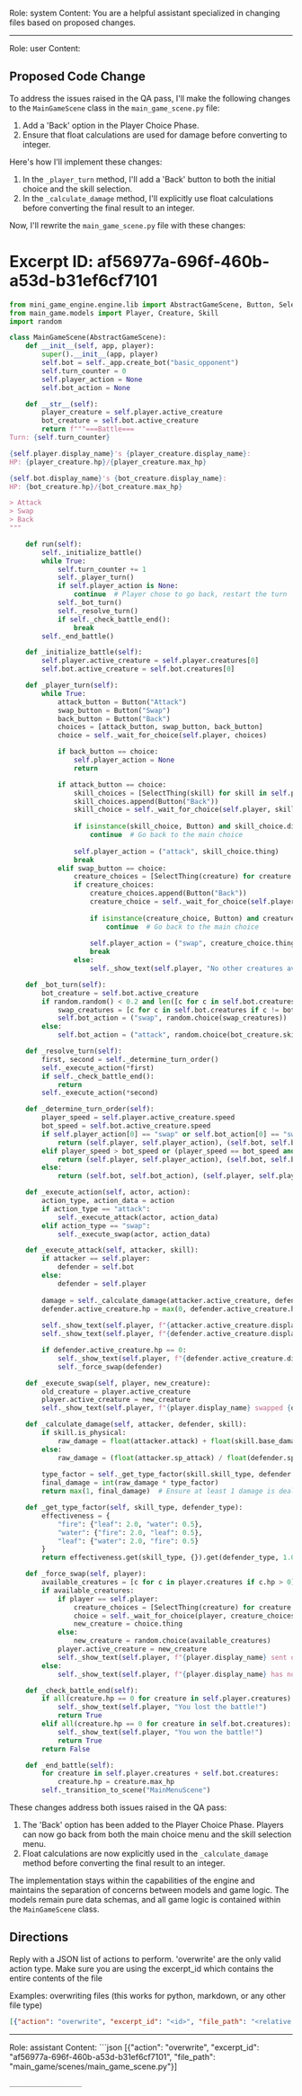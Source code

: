 Role: system
Content: You are a helpful assistant specialized in changing files based on proposed changes.
__________________
Role: user
Content: 
## Proposed Code Change
To address the issues raised in the QA pass, I'll make the following changes to the `MainGameScene` class in the `main_game_scene.py` file:

1. Add a 'Back' option in the Player Choice Phase.
2. Ensure that float calculations are used for damage before converting to integer.

Here's how I'll implement these changes:

1. In the `_player_turn` method, I'll add a 'Back' button to both the initial choice and the skill selection.
2. In the `_calculate_damage` method, I'll explicitly use float calculations before converting the final result to an integer.

Now, I'll rewrite the `main_game_scene.py` file with these changes:

# Excerpt ID: af56977a-696f-460b-a53d-b31ef6cf7101
```python main_game/scenes/main_game_scene.py
from mini_game_engine.engine.lib import AbstractGameScene, Button, SelectThing
from main_game.models import Player, Creature, Skill
import random

class MainGameScene(AbstractGameScene):
    def __init__(self, app, player):
        super().__init__(app, player)
        self.bot = self._app.create_bot("basic_opponent")
        self.turn_counter = 0
        self.player_action = None
        self.bot_action = None

    def __str__(self):
        player_creature = self.player.active_creature
        bot_creature = self.bot.active_creature
        return f"""===Battle===
Turn: {self.turn_counter}

{self.player.display_name}'s {player_creature.display_name}:
HP: {player_creature.hp}/{player_creature.max_hp}

{self.bot.display_name}'s {bot_creature.display_name}:
HP: {bot_creature.hp}/{bot_creature.max_hp}

> Attack
> Swap
> Back
"""

    def run(self):
        self._initialize_battle()
        while True:
            self.turn_counter += 1
            self._player_turn()
            if self.player_action is None:
                continue  # Player chose to go back, restart the turn
            self._bot_turn()
            self._resolve_turn()
            if self._check_battle_end():
                break
        self._end_battle()

    def _initialize_battle(self):
        self.player.active_creature = self.player.creatures[0]
        self.bot.active_creature = self.bot.creatures[0]

    def _player_turn(self):
        while True:
            attack_button = Button("Attack")
            swap_button = Button("Swap")
            back_button = Button("Back")
            choices = [attack_button, swap_button, back_button]
            choice = self._wait_for_choice(self.player, choices)

            if back_button == choice:
                self.player_action = None
                return

            if attack_button == choice:
                skill_choices = [SelectThing(skill) for skill in self.player.active_creature.skills]
                skill_choices.append(Button("Back"))
                skill_choice = self._wait_for_choice(self.player, skill_choices)
                
                if isinstance(skill_choice, Button) and skill_choice.display_name == "Back":
                    continue  # Go back to the main choice
                
                self.player_action = ("attack", skill_choice.thing)
                break
            elif swap_button == choice:
                creature_choices = [SelectThing(creature) for creature in self.player.creatures if creature != self.player.active_creature and creature.hp > 0]
                if creature_choices:
                    creature_choices.append(Button("Back"))
                    creature_choice = self._wait_for_choice(self.player, creature_choices)
                    
                    if isinstance(creature_choice, Button) and creature_choice.display_name == "Back":
                        continue  # Go back to the main choice
                    
                    self.player_action = ("swap", creature_choice.thing)
                    break
                else:
                    self._show_text(self.player, "No other creatures available to swap!")

    def _bot_turn(self):
        bot_creature = self.bot.active_creature
        if random.random() < 0.2 and len([c for c in self.bot.creatures if c != bot_creature and c.hp > 0]) > 0:
            swap_creatures = [c for c in self.bot.creatures if c != bot_creature and c.hp > 0]
            self.bot_action = ("swap", random.choice(swap_creatures))
        else:
            self.bot_action = ("attack", random.choice(bot_creature.skills))

    def _resolve_turn(self):
        first, second = self._determine_turn_order()
        self._execute_action(*first)
        if self._check_battle_end():
            return
        self._execute_action(*second)

    def _determine_turn_order(self):
        player_speed = self.player.active_creature.speed
        bot_speed = self.bot.active_creature.speed
        if self.player_action[0] == "swap" or self.bot_action[0] == "swap":
            return (self.player, self.player_action), (self.bot, self.bot_action)
        elif player_speed > bot_speed or (player_speed == bot_speed and random.random() < 0.5):
            return (self.player, self.player_action), (self.bot, self.bot_action)
        else:
            return (self.bot, self.bot_action), (self.player, self.player_action)

    def _execute_action(self, actor, action):
        action_type, action_data = action
        if action_type == "attack":
            self._execute_attack(actor, action_data)
        elif action_type == "swap":
            self._execute_swap(actor, action_data)

    def _execute_attack(self, attacker, skill):
        if attacker == self.player:
            defender = self.bot
        else:
            defender = self.player
        
        damage = self._calculate_damage(attacker.active_creature, defender.active_creature, skill)
        defender.active_creature.hp = max(0, defender.active_creature.hp - damage)
        
        self._show_text(self.player, f"{attacker.active_creature.display_name} used {skill.display_name}!")
        self._show_text(self.player, f"{defender.active_creature.display_name} took {damage} damage!")

        if defender.active_creature.hp == 0:
            self._show_text(self.player, f"{defender.active_creature.display_name} fainted!")
            self._force_swap(defender)

    def _execute_swap(self, player, new_creature):
        old_creature = player.active_creature
        player.active_creature = new_creature
        self._show_text(self.player, f"{player.display_name} swapped {old_creature.display_name} for {new_creature.display_name}!")

    def _calculate_damage(self, attacker, defender, skill):
        if skill.is_physical:
            raw_damage = float(attacker.attack) + float(skill.base_damage) - float(defender.defense)
        else:
            raw_damage = (float(attacker.sp_attack) / float(defender.sp_defense)) * float(skill.base_damage)
        
        type_factor = self._get_type_factor(skill.skill_type, defender.creature_type)
        final_damage = int(raw_damage * type_factor)
        return max(1, final_damage)  # Ensure at least 1 damage is dealt

    def _get_type_factor(self, skill_type, defender_type):
        effectiveness = {
            "fire": {"leaf": 2.0, "water": 0.5},
            "water": {"fire": 2.0, "leaf": 0.5},
            "leaf": {"water": 2.0, "fire": 0.5}
        }
        return effectiveness.get(skill_type, {}).get(defender_type, 1.0)

    def _force_swap(self, player):
        available_creatures = [c for c in player.creatures if c.hp > 0]
        if available_creatures:
            if player == self.player:
                creature_choices = [SelectThing(creature) for creature in available_creatures]
                choice = self._wait_for_choice(player, creature_choices)
                new_creature = choice.thing
            else:
                new_creature = random.choice(available_creatures)
            player.active_creature = new_creature
            self._show_text(self.player, f"{player.display_name} sent out {new_creature.display_name}!")
        else:
            self._show_text(self.player, f"{player.display_name} has no more creatures left!")

    def _check_battle_end(self):
        if all(creature.hp == 0 for creature in self.player.creatures):
            self._show_text(self.player, "You lost the battle!")
            return True
        elif all(creature.hp == 0 for creature in self.bot.creatures):
            self._show_text(self.player, "You won the battle!")
            return True
        return False

    def _end_battle(self):
        for creature in self.player.creatures + self.bot.creatures:
            creature.hp = creature.max_hp
        self._transition_to_scene("MainMenuScene")
```

These changes address both issues raised in the QA pass:

1. The 'Back' option has been added to the Player Choice Phase. Players can now go back from both the main choice menu and the skill selection menu.
2. Float calculations are now explicitly used in the `_calculate_damage` method before converting the final result to an integer.

The implementation stays within the capabilities of the engine and maintains the separation of concerns between models and game logic. The models remain pure data schemas, and all game logic is contained within the `MainGameScene` class.

## Directions
Reply with a JSON list of actions to perform. 'overwrite' are the only valid action type. 
Make sure you are using the excerpt_id which contains the entire contents of the file

Examples:
overwriting files (this works for python, markdown, or any other file type)
```json output_example1
[{"action": "overwrite", "excerpt_id": "<id>", "file_path": "<relative file path>"}]
```

__________________
Role: assistant
Content: ```json
[{"action": "overwrite", "excerpt_id": "af56977a-696f-460b-a53d-b31ef6cf7101", "file_path": "main_game/scenes/main_game_scene.py"}]
```
__________________
